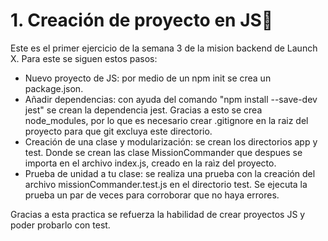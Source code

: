 # 1. Creación de proyecto en JS🌟

Este es el primer ejercicio de la semana 3 de la mision backend de Launch X. 
Para este se siguen estos pasos:
-	Nuevo proyecto de JS: por medio de un npm init se crea un package.json.
-	Añadir dependencias: con ayuda del comando "npm install --save-dev jest" se crean la dependencia jest. Gracias a esto se crea node_modules, por lo que es necesario crear .gitignore en la raiz del proyecto para que git excluya este directorio.
-	Creación de una clase y modularización: se crean los directorios app y test. Donde se crean las clase MissionCommander que despues se importa en el archivo index.js, creado en la raìz del proyecto.
- Prueba de unidad a tu clase: se realiza una prueba con la creación del archivo missionCommander.test.js en el directorio test. Se ejecuta la prueba un par de veces para corroborar que no haya errores.

Gracias a esta practica se refuerza la habilidad de crear proyectos JS y poder probarlo con test.
